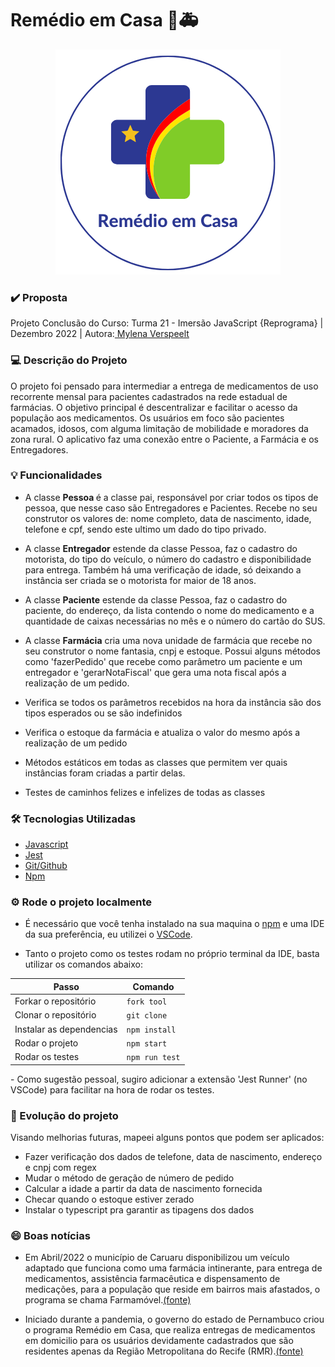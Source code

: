 
# Remédio em Casa 💊🚑

<div align='center'>
<img src="./public/images/logo.png" alt='Remédio em Casa Logomarca'/>
</div>

### ✔️ Proposta
Projeto Conclusão do Curso: Turma 21 - Imersão JavaScript {Reprograma} | Dezembro 2022 | Autora:<a target='_blank' href="https://www.linkedin.com/in/mylenaverspeelt/"> Mylena Verspeelt</a>

### 💻 Descrição do Projeto

O projeto foi pensado para intermediar a entrega de medicamentos de uso recorrente mensal para pacientes cadastrados na rede estadual de farmácias. O objetivo principal é descentralizar e facilitar o acesso da população aos medicamentos.
Os usuários em foco são pacientes acamados, idosos, com alguma limitação de mobilidade e moradores da zona rural.
O aplicativo faz uma conexão entre o Paciente, a Farmácia e os Entregadores.



### 💡 Funcionalidades

- A classe <b>Pessoa </b>é a classe pai, responsável por criar todos os tipos de pessoa, que nesse caso são Entregadores e Pacientes. Recebe no seu construtor os valores de: nome completo, data de nascimento, idade, telefone e cpf, sendo este ultimo um dado do tipo privado.

- A classe <b>Entregador</b> estende da classe Pessoa, faz o cadastro do motorista, do tipo do veículo, o número do cadastro e disponibilidade para entrega. Também há uma verificação de idade, só deixando a instância ser criada se o motorista for maior de 18 anos.

- A classe <b>Paciente</b> estende da classe Pessoa, faz o cadastro do paciente, do endereço, da lista contendo o nome do medicamento e a quantidade de caixas necessárias no mês e o número do cartão do SUS.

- A classe <b>Farmácia</b> cria uma nova unidade de farmácia que recebe no seu construtor o nome fantasia, cnpj e estoque. Possui alguns métodos como 'fazerPedido' que recebe como parâmetro um paciente e um entregador e 'gerarNotaFiscal' que gera uma nota fiscal após a realização de um pedido. 

- Verifica se todos os parâmetros recebidos na hora da instância são dos tipos esperados ou se são indefinidos
- Verifica o estoque da farmácia e atualiza o valor do mesmo após a realização de um pedido
- Métodos estáticos em todas as classes que permitem ver quais instâncias foram criadas a partir delas.
- Testes de caminhos felizes e infelizes de todas as classes


### 🛠️ Tecnologias Utilizadas

- [Javascript](https://www.javascript.com/)
- [Jest](https://jestjs.io/pt-BR/)
- [Git/Github](https://github.com/)
- [Npm](https://www.npmjs.com/)
 

### ⚙️ Rode o projeto localmente

- É necessário que você tenha instalado na sua maquina o [npm](https://docs.npmjs.com/cli/v7/commands/npm-install) e uma IDE da sua preferência, eu utilizei o [VSCode](https://code.visualstudio.com/).

- Tanto o projeto como os testes rodam no próprio terminal da IDE, basta utilizar os comandos abaixo:

<div align='center'>

|                    Passo			               |       Comando	    |
| ------------------------------------------------ | ------------------ |
| Forkar o repositório				               | `fork tool`        |
| Clonar o repositório                             | `git clone`        |
| Instalar as dependencias                         | `npm install`      |
| Rodar o projeto                                  | `npm start`        |
| Rodar os testes 				                   |`npm run test`      |

</div>
- Como sugestão pessoal, sugiro adicionar a extensão 'Jest Runner' (no VSCode) para facilitar na hora de rodar os testes.

### 🚀 Evolução do projeto
Visando melhorias futuras, mapeei alguns pontos que podem ser aplicados:
- Fazer verificação dos dados de telefone, data de nascimento, endereço e cnpj com regex
- Mudar o método de geração de número de pedido
- Calcular a idade a partir da data de nascimento fornecida
- Checar quando o estoque estiver zerado
- Instalar o typescript pra garantir as tipagens dos dados

### 😄 Boas notícias 

- Em Abril/2022 o município de Caruaru disponibilizou um veículo adaptado que funciona como uma farmácia intinerante, para entrega de medicamentos, assistência farmacêutica e dispensamento de medicações, para a população que reside em bairros mais afastados, o programa se chama Farmamóvel.[(fonte)](https://portaldeprefeitura.com.br/2022/04/16/prefeitura-de-caruaru-inaugura-farmamovel-na-zona-rural-do-municipio-saiba-como-ter-acesso/)

- Iniciado durante a pandemia, o governo do estado de Pernambuco criou o programa Remédio em Casa, que realiza entregas de medicamentos em domicilio para os usuários devidamente cadastrados que são residentes apenas da Região Metropolitana do Recife (RMR).[(fonte)](http://portal.saude.pe.gov.br/noticias/secretaria/farmacia-de-pe-realiza-entrega-em-domicilio) 
